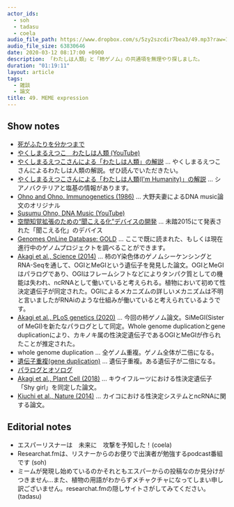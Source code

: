 ```yaml
---
actor_ids:
  - soh
  - tadasu
  - coela
audio_file_path: https://www.dropbox.com/s/5zy2szcdir7bea3/49.mp3?raw=1
audio_file_size: 63830646
date: 2020-03-12 08:17:00 +0900
description: 「わたしは人類」と「柿ゲノム」の共通項を無理やり探しました。
duration: "01:19:11"
layout: article
tags: 
  - 雑談
  - 論文
title: 49. MEME expression
---
```


## Show notes
- [死がふたりを分かつまで](https://www.amazon.co.jp/dp/B009UP31YI/?tag=researchatf04-22)
- [やくしまるえつこ　わたしは人類 (YouTube)](https://www.youtube.com/watch?v=92Dcp9Fbdac)
- [やくしまるえつこさんによる「わたしは人類」の解説](https://wired.jp/special/2016/dear-synechococcus/) ... やくしまるえつこさんによるわたしは人類の解説。ぜひ読んでいただきたい。
- [やくしまるえつこさんによる「わたしは人類(I'm Humanity)」の解説](https://starts-prize.aec.at/en/im-humanity/) ... シアノバクテリアと塩基の情報があります。
- [Ohno and Ohno. Immunogenetics (1986)](https://www.ncbi.nlm.nih.gov/pubmed/3744439) ... 大野夫妻によるDNA music論文のオリジナル
- [Susumu Ohno, DNA Music (YouTube)](https://www.youtube.com/watch?v=9Q1EkWtff2I)
- [空間知覚拡張のための“聞こえる化”デバイスの開発](https://www.ipa.go.jp/jinzai/mitou/2015/gaiyou_i-4.html) ... 未踏2015にて発表された「聞こえる化」のデバイス
- [Genomes OnLine Database: GOLD](https://gold.jgi.doe.gov/) ...  ここで既に読まれた、もしくは現在進行中のゲノムプロジェクトを調べることができます。
- [Akagi et al., Science (2014)](https://science.sciencemag.org/content/346/6209/646) ... 柿のY染色体のゲノムシーケンシングとRNA-Seqを通して、OGIとMeGIという遺伝子を発見した論文。OGIとMeGIはパラログであり、OGIはフレームシフトなどによりタンパク質としての機能は失われ、ncRNAとして働いていると考えられる。植物において初めて性決定遺伝子が同定された。OGIによるメカニズムの詳しいメカニズムは不明と言いましたがRNAiのような仕組みが働いていると考えられているようです。
- [Akagi et al., PLoS genetics (2020)](https://journals.plos.org/plosgenetics/article?id=10.1371/journal.pgen.1008566) ... 今回の柿ゲノム論文。SiMeGI(Sister of MeGI)を新たなパラログとして同定。Whole genome duplicationとgene duplicationにより、カキノキ属の性決定遺伝子であるOGIとMeGIが作られたことが推定された。
- whole genome duplication ...  全ゲノム重複。ゲノム全体が二倍になる。
- [遺伝子重複(gene duplication)](https://ja.wikipedia.org/wiki/%E9%81%BA%E4%BC%9D%E5%AD%90%E9%87%8D%E8%A4%87) ... 遺伝子重複。ある遺伝子が二倍になる。
- [パラログとオソログ](https://ja.wikipedia.org/wiki/%E9%81%BA%E4%BC%9D%E5%AD%90%E9%87%8D%E8%A4%87#%E3%83%91%E3%83%A9%E3%83%AD%E3%82%B0%E3%81%A8%E3%82%AA%E3%83%BC%E3%82%BD%E3%83%AD%E3%82%B0)
- [Akagi et al., Plant Cell (2018)](http://www.plantcell.org/content/30/4/780.long) ... キウイフルーツにおける性決定遺伝子「Shy girl」を同定した論文。
- [Kiuchi et al., Nature (2014)](https://www.nature.com/articles/nature13315) ... カイコにおける性決定システムとncRNAに関する論文。

## Editorial notes
- エスパーリスナーは　未来に　攻撃を予知した！(coela)
- Researchat.fmは、リスナーからのお便りで出演者が勉強するpodcast番組です (soh)
- ミームが発現し始めているのかそれともエスパーからの投稿なのか見分けがつきません...また、植物の用語がわからずメチャクチャになってしまい申し訳ございません。researchat.fmの隠しサイトさがしてみてください。[ ](https://mixi.jp/view_community.pl?id=1367258) (tadasu)
